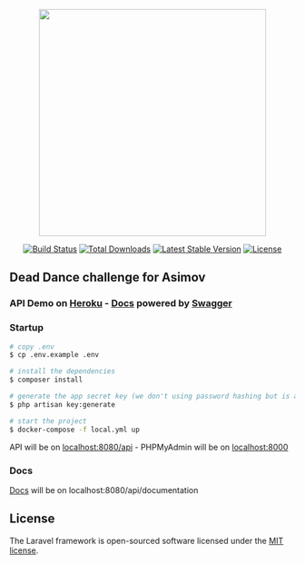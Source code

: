 <p align="center"><a href="https://laravel.com" target="_blank"><img src="https://raw.githubusercontent.com/laravel/art/master/logo-lockup/5%20SVG/2%20CMYK/1%20Full%20Color/laravel-logolockup-cmyk-red.svg" width="400"></a></p>

<p align="center">
<a href="https://travis-ci.org/laravel/framework"><img src="https://travis-ci.org/laravel/framework.svg" alt="Build Status"></a>
<a href="https://packagist.org/packages/laravel/framework"><img src="https://img.shields.io/packagist/dt/laravel/framework" alt="Total Downloads"></a>
<a href="https://packagist.org/packages/laravel/framework"><img src="https://img.shields.io/packagist/v/laravel/framework" alt="Latest Stable Version"></a>
<a href="https://packagist.org/packages/laravel/framework"><img src="https://img.shields.io/packagist/l/laravel/framework" alt="License"></a>
</p>

## Dead Dance challenge for Asimov

### API Demo on [Heroku]() - [Docs]() powered by [Swagger](https://swagger.io/solutions/api-documentation/)

### Startup

```bash
# copy .env
$ cp .env.example .env

# install the dependencies
$ composer install

# generate the app secret key (we don't using password hashing but is a good practice)
$ php artisan key:generate

# start the project
$ docker-compose -f local.yml up
```

API will be on [localhost:8080/api](http://localhost:8080/api/documentation) - PHPMyAdmin will be on [localhost:8000](http://localhost:8000/)

### Docs

[Docs](http://localhost:8080/api/documentation) will be on localhost:8080/api/documentation

## License

The Laravel framework is open-sourced software licensed under the [MIT license](https://opensource.org/licenses/MIT).
